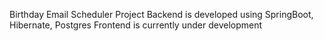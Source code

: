 Birthday Email Scheduler Project
Backend is developed using SpringBoot, Hibernate, Postgres
Frontend is currently under development
